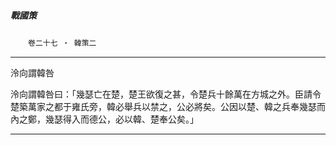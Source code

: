 

##### 戰國策
　　`卷二十七 ‧ 韓策二`

* * *

泠向謂韓咎

泠向謂韓咎曰：「幾瑟亡在楚，楚王欲復之甚，令楚兵十餘萬在方城之外。臣請令楚築萬家之都于雍氏旁，韓必舉兵以禁之，公必將矣。公因以楚、韓之兵奉幾瑟而內之鄭，幾瑟得入而德公，必以韓、楚奉公矣。」

* * *

